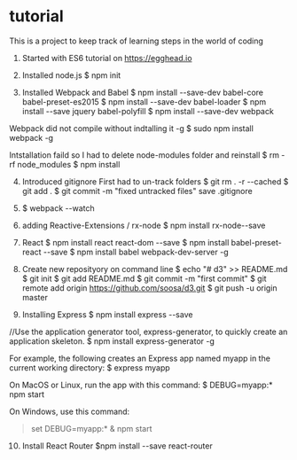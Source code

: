 # tutorial
This is a project to keep track of learning steps in the world of coding

1. Started with ES6 tutorial on https://egghead.io
2. Installed node.js 
$ npm init

3. Installed Webpack and Babel
$ npm install --save-dev babel-core babel-preset-es2015
$ npm install --save-dev babel-loader
$ npm install --save jquery babel-polyfill
$ npm install --save-dev webpack

Webpack did not compile without indtalling it -g
$ sudo npm install webpack -g

Intstallation faild so I had to delete node-modules folder and reinstall
$ rm -rf node_modules
$ npm install

4. Introduced gitignore
First had to un-track folders
$ git rm . -r --cached
$ git add .
$ git commit -m "fixed untracked files"
save .gitignore

5. $ webpack --watch

6. adding Reactive-Extensions / rx-node 
$ npm install rx-node--save

7. React 
$ npm install react react-dom --save
$ npm install babel-preset-react --save
$ npm install babel webpack-dev-server -g

8. Create new reposityory on command line
$ echo "# d3" >> README.md
$ git init
$ git add README.md
$ git commit -m "first commit"
$ git remote add origin https://github.com/soosa/d3.git
$ git push -u origin master

9. Installing Express
$ npm install express --save

//Use the application generator tool, express-generator, to quickly create an application skeleton.
$ npm install express-generator -g

For example, the following creates an Express app named myapp in the current working directory:
$ express myapp

On MacOS or Linux, run the app with this command:
$ DEBUG=myapp:* npm start

On Windows, use this command:
> set DEBUG=myapp:* & npm start

10. Install React Router
$npm install --save react-router

